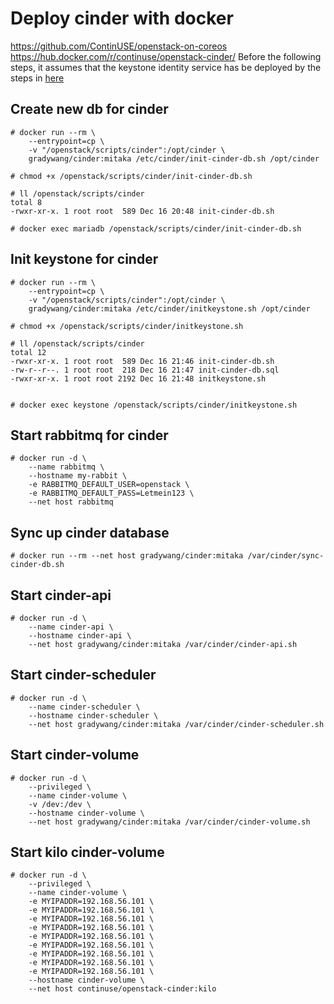 # Deploy cinder with docker
https://github.com/ContinUSE/openstack-on-coreos
https://hub.docker.com/r/continuse/openstack-cinder/
Before the following steps, it assumes that the keystone identity service has be deployed by the steps in [here](https://github.com/gradywang/notesofyongqiao/tree/master/openstack/keystone/docker)

## Create new db for cinder
```
# docker run --rm \
    --entrypoint=cp \
    -v "/openstack/scripts/cinder":/opt/cinder \
    gradywang/cinder:mitaka /etc/cinder/init-cinder-db.sh /opt/cinder

# chmod +x /openstack/scripts/cinder/init-cinder-db.sh

# ll /openstack/scripts/cinder
total 8
-rwxr-xr-x. 1 root root  589 Dec 16 20:48 init-cinder-db.sh

# docker exec mariadb /openstack/scripts/cinder/init-cinder-db.sh
```

## Init keystone for cinder
```
# docker run --rm \
    --entrypoint=cp \
    -v "/openstack/scripts/cinder":/opt/cinder \
    gradywang/cinder:mitaka /etc/cinder/initkeystone.sh /opt/cinder

# chmod +x /openstack/scripts/cinder/initkeystone.sh

# ll /openstack/scripts/cinder
total 12
-rwxr-xr-x. 1 root root  589 Dec 16 21:46 init-cinder-db.sh
-rw-r--r--. 1 root root  218 Dec 16 21:47 init-cinder-db.sql
-rwxr-xr-x. 1 root root 2192 Dec 16 21:48 initkeystone.sh


# docker exec keystone /openstack/scripts/cinder/initkeystone.sh
```

## Start rabbitmq for cinder
```
# docker run -d \
    --name rabbitmq \
    --hostname my-rabbit \
    -e RABBITMQ_DEFAULT_USER=openstack \
    -e RABBITMQ_DEFAULT_PASS=Letmein123 \
    --net host rabbitmq
```

## Sync up cinder database
```    
# docker run --rm --net host gradywang/cinder:mitaka /var/cinder/sync-cinder-db.sh
```

## Start cinder-api
```
# docker run -d \
    --name cinder-api \
    --hostname cinder-api \
    --net host gradywang/cinder:mitaka /var/cinder/cinder-api.sh
```

## Start cinder-scheduler
```
# docker run -d \
    --name cinder-scheduler \
    --hostname cinder-scheduler \
    --net host gradywang/cinder:mitaka /var/cinder/cinder-scheduler.sh
```

## Start cinder-volume
```
# docker run -d \
    --privileged \
    --name cinder-volume \
    -v /dev:/dev \
    --hostname cinder-volume \
    --net host gradywang/cinder:mitaka /var/cinder/cinder-volume.sh
```


## Start kilo cinder-volume
```
# docker run -d \
    --privileged \
    --name cinder-volume \
    -e MYIPADDR=192.168.56.101 \
    -e MYIPADDR=192.168.56.101 \
    -e MYIPADDR=192.168.56.101 \
    -e MYIPADDR=192.168.56.101 \
    -e MYIPADDR=192.168.56.101 \
    -e MYIPADDR=192.168.56.101 \
    -e MYIPADDR=192.168.56.101 \
    -e MYIPADDR=192.168.56.101 \
    -e MYIPADDR=192.168.56.101 \
    --hostname cinder-volume \
    --net host continuse/openstack-cinder:kilo
```






